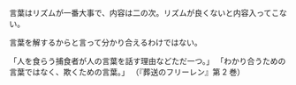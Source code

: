 言葉はリズムが一番大事で、内容は二の次。リズムが良くないと内容入ってこない。

言葉を解するからと言って分かり合えるわけではない。

「人を食らう捕食者が人の言葉を話す理由などただ一つ。」
「わかり合うための言葉ではなく、欺くための言葉。」
（『葬送のフリーレン』第 2 巻）
